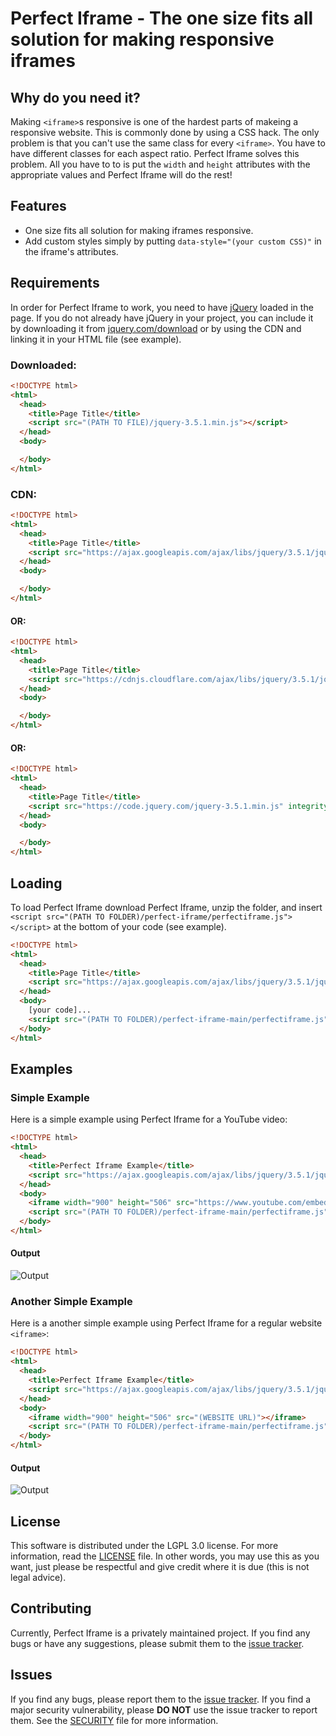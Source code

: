 # Perfect Iframe - The one size fits all solution for making responsive iframes

## Why do you need it?
Making `<iframe>`s responsive is one of the hardest parts of makeing a responsive website. This is commonly done by using a CSS hack. The only problem is that you can't use the same class for every `<iframe>`. You have to have different classes for each aspect ratio. Perfect Iframe solves this problem. All you have to to is put the `width` and `height` attributes with the appropriate values and Perfect Iframe will do the rest!

## Features
 * One size fits all solution for making iframes responsive.
 * Add custom styles simply by putting `data-style="(your custom CSS)"` in the iframe's attributes.

## Requirements
In order for Perfect Iframe to work, you need to have [jQuery](https://jquery.com/) loaded in the page. If you do not already have jQuery in your project, you can include it by downloading it from [jquery.com/download](https://jquery.com/download "Download") or by using the CDN and linking it in your HTML file (see example).
### Downloaded:
```HTML
<!DOCTYPE html>
<html>
  <head>
    <title>Page Title</title>
    <script src="(PATH TO FILE)/jquery-3.5.1.min.js"></script>
  </head>
  <body>

  </body>
</html>
```
### CDN:
```HTML
<!DOCTYPE html>
<html>
  <head>
    <title>Page Title</title>
    <script src="https://ajax.googleapis.com/ajax/libs/jquery/3.5.1/jquery.min.js"></script>
  </head>
  <body>

  </body>
</html>
```
#### OR:
```HTML
<!DOCTYPE html>
<html>
  <head>
    <title>Page Title</title>
    <script src="https://cdnjs.cloudflare.com/ajax/libs/jquery/3.5.1/jquery.min.js" integrity="sha512-bLT0Qm9VnAYZDflyKcBaQ2gg0hSYNQrJ8RilYldYQ1FxQYoCLtUjuuRuZo+fjqhx/qtq/1itJ0C2ejDxltZVFg==" crossorigin="anonymous"></script>
  </head>
  <body>

  </body>
</html>
```
#### OR:
```HTML
<!DOCTYPE html>
<html>
  <head>
    <title>Page Title</title>
    <script src="https://code.jquery.com/jquery-3.5.1.min.js" integrity="sha256-9/aliU8dGd2tb6OSsuzixeV4y/faTqgFtohetphbbj0=" crossorigin="anonymous"></script>
  </head>
  <body>

  </body>
</html>
```
## Loading
To load Perfect Iframe download Perfect Iframe, unzip the folder, and insert `<script src="(PATH TO FOLDER)/perfect-iframe/perfectiframe.js"></script>` at the bottom of your code (see example).
```HTML
<!DOCTYPE html>
<html>
  <head>
    <title>Page Title</title>
    <script src="https://ajax.googleapis.com/ajax/libs/jquery/3.5.1/jquery.min.js"></script>
  </head>
  <body>
    [your code]...
    <script src="(PATH TO FOLDER)/perfect-iframe-main/perfectiframe.js"></script>
  </body>
</html>
```
## Examples
### Simple Example
Here is a simple example using Perfect Iframe for a YouTube video:
```HTML
<!DOCTYPE html>
<html>
  <head>
    <title>Perfect Iframe Example</title>
    <script src="https://ajax.googleapis.com/ajax/libs/jquery/3.5.1/jquery.min.js"></script>
  </head>
  <body>
    <iframe width="900" height="506" src="https://www.youtube.com/embed/ScMzIvxBSi4" frameborder="0" allow="accelerometer; autoplay; clipboard-write; encrypted-media; gyroscope; picture-in-picture" allowfullscreen></iframe>
    <script src="(PATH TO FOLDER)/perfect-iframe-main/perfectiframe.js"></script>
  </body>
</html>
```
#### Output
![Output](https://github.com/micahbaumann/perfect-iframe/blob/main/examples/images/VID_20210212_231459.gif?raw=true)

### Another Simple Example
Here is a another simple example using Perfect Iframe for a regular website `<iframe>`:
```HTML
<!DOCTYPE html>
<html>
  <head>
    <title>Perfect Iframe Example</title>
    <script src="https://ajax.googleapis.com/ajax/libs/jquery/3.5.1/jquery.min.js"></script>
  </head>
  <body>
    <iframe width="900" height="506" src="(WEBSITE URL)"></iframe>
    <script src="(PATH TO FOLDER)/perfect-iframe-main/perfectiframe.js"></script>
  </body>
</html>
```
#### Output
![Output](https://github.com/micahbaumann/perfect-iframe/blob/main/examples/images/VID_20210212_234257.gif?raw=true)
## License
This software is distributed under the LGPL 3.0 license. For more information, read the [LICENSE](https://github.com/micahbaumann/perfect-iframe/blob/main/LICENSE) file. In other words, you may use this as you want, just please be respectful and give credit where it is due (this is not legal advice).
## Contributing
Currently, Perfect Iframe is a privately maintained project. If you find any bugs or have any suggestions, please submit them to the [issue tracker](https://github.com/micahbaumann/perfect-iframe/issues).
## Issues
If you find any bugs, please report them to the [issue tracker](https://github.com/micahbaumann/perfect-iframe/issues). If you find a major security vulnerability, please **DO NOT** use the issue tracker to report them. See the [SECURITY](https://github.com/micahbaumann/perfect-iframe/blob/main/SECURITY.md) file for more information.

